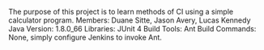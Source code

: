 The purpose of this project is to learn methods of CI using a simple calculator program.
Members: Duane Sitte, Jason Avery, Lucas Kennedy
Java Version: 1.8.0_66
Libraries: JUnit 4
Build Tools: Ant
Build Commands: None, simply configure Jenkins to invoke Ant. 